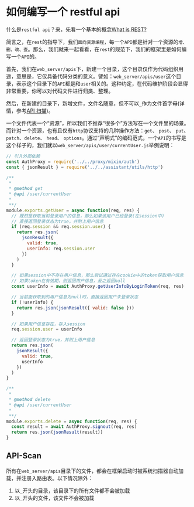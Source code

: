 # 如何编写一个 restful api

什么是`restful api`？来，先看一个基本的概念[What is REST?](https://restfulapi.net/)

简言之，在`rest`的指导下，我们`面向资源编程`，每一个`API`都是针对一个资源的`增、删、改、查`。那么，我们就来一起看看，在`rest`的规范下，我们的框架里是如何编写一个`API`的。

首先，我们在`web_server/apis`下，新建一个目录，这个目录仅作为代码组织用途，意思是，它仅具备代码分类的意义。譬如：`web_server/apis/user`这个目录，表示这个目录下的`API`都是和`user`相关的。这种约定，在代码维护阶段会显得非常重要，你可以对代码文件进行归类、整理。

然后，在新建的目录下，新增文件，文件名随意，但不可以`_`作为文件首字母(详情，参考[API 扫描](#api-scan))。

一个文件代表一个“资源”，所以我们不推荐“很多个”方法写在一个文件里的场景。而针对一个资源，也有且仅有`http`协议支持的几种操作方法：`get`、 `post`、 `put`、 `patch`、`delete`、 `head`、 `options`。通过“声明式”的编码范式，一个`API`的书写是这个样子的，我们就以`web_server/apis/user/currentUser.js`举例说明：

```javascript
// 引入外部依赖
const AuthProxy = require('../../proxy/mixin/auth')
const { jsonResult } = require('../../assistant/utils/http')

/**
 *
 * @method get
 * @api /user/currentUser
 *
 **/
module.exports.getUser = async function(req, res) {
  // 既然是获取当前登录用户的信息，那么如果该用户已经登录(在session中)
  // 直接返回登录状态为true，并附上用户信息
  if (req.session && req.session.user) {
    return res.json(
      jsonResult({
        valid: true,
        userInfo: req.session.user
      })
    )
  }

  // 如果session中不存在用户信息，那么尝试通过存在cookie中的token获取用户信息
  // 如果token在有效期，则返回用户信息，反之返回null
  const userInfo = await AuthProxy.getUserInfoByLoginToken(req, res)

  // 当前面获取到的用户信息为null时，直接返回用户未登录状态
  if (!userInfo) {
    return res.json(jsonResult({ valid: false }))
  }

  // 如果用户信息存在，存入session
  req.session.user = userInfo

  // 返回登录状态为true，并附上用户信息
  return res.json(
    jsonResult({
      valid: true,
      userInfo
    })
  )
}

/**
 *
 * @method delete
 * @api /user/currentUser
 *
 **/
module.exports.delete = async function(req, res) {
  const result = await AuthProxy.signout(req, res)
  return res.json(jsonResult(result))
}
```

## API-Scan

所有在`web_server/apis`目录下的文件，都会在框架启动时被系统扫描器自动加载，并注册入路由表。以下情况除外：

1. 以`_`开头的目录，该目录下的所有文件都不会被加载
2. 以`_`开头的文件，该文件不会被加载
